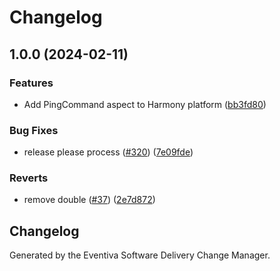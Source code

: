 # Changelog

## 1.0.0 (2024-02-11)


### Features

* Add PingCommand aspect to Harmony platform ([bb3fd80](https://github.com/Eventiva/Eventiva/commit/bb3fd80bf8239110b30f89ebc5e4aa73df83d597))


### Bug Fixes

* release please process ([#320](https://github.com/Eventiva/Eventiva/issues/320)) ([7e09fde](https://github.com/Eventiva/Eventiva/commit/7e09fde8d8a5da5d9701b39a06b8db52d6086688))


### Reverts

* remove double ([#37](https://github.com/Eventiva/Eventiva/issues/37)) ([2e7d872](https://github.com/Eventiva/Eventiva/commit/2e7d87232989d583ea0a30457e9ea179d9cb114b))

## Changelog

Generated by the Eventiva Software Delivery Change Manager.

